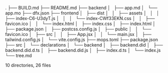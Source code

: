 .
├── BUILD.md
├── README.md
├── backend
│   ├── app.md
│   └── app.mo
├── dfx.json
├── frontend
│   ├── dist
│   │   ├── assets
│   │   │   ├── index-C6-U3dyT.js
│   │   │   └── index-CWf33EKN.css
│   │   ├── favicon.ico
│   │   └── index.html
│   ├── index.css
│   ├── index.html
│   ├── package.json
│   ├── postcss.config.js
│   ├── public
│   │   └── favicon.ico
│   ├── src
│   │   ├── App.jsx
│   │   └── main.jsx
│   ├── tailwind.config.js
│   └── vite.config.js
├── mops.toml
├── package.json
├── src
│   └── declarations
│       └── backend
│           ├── backend.did
│           ├── backend.did.d.ts
│           ├── backend.did.js
│           ├── index.d.ts
│           └── index.js
└── tree.md

10 directories, 26 files

